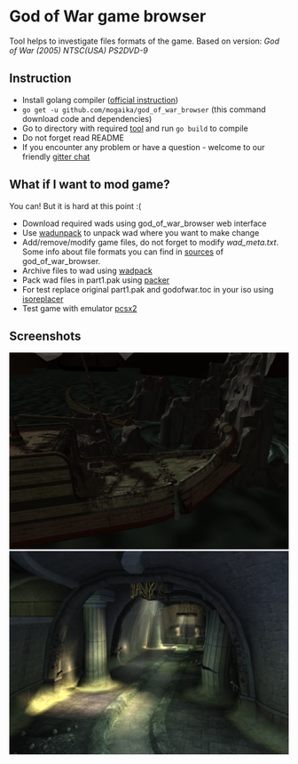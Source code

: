 # God of War game browser
Tool helps to investigate files formats of the game.
Based on version: *God of War (2005)  NTSC(USA)  PS2DVD-9*

## Instruction
- Install golang compiler ([official instruction](https://golang.org/doc/install))
- `go get -u github.com/mogaika/god_of_war_browser` (this command download code and dependencies)
- Go to directory with required [tool](https://github.com/mogaika/god_of_war_browser/tree/dev/tools) and run `go build` to compile
- Do not forget read README
- If you encounter any problem or have a question - welcome to our friendly [gitter chat](https://gitter.im/god_of_war/)

## What if I want to mod game?
You can! But it is hard at this point :(
- Download required wads using god_of_war_browser web interface
- Use [wadunpack](https://github.com/mogaika/god_of_war_browser/tree/dev/tools/wadunpack) to unpack wad where you want to make change
- Add/remove/modify game files, do not forget to modify *wad_meta.txt*. Some info about file formats you can find in [sources](https://github.com/mogaika/god_of_war_browser/tree/dev/pack/wad) of god_of_war_browser.
- Archive files to wad using [wadpack](https://github.com/mogaika/god_of_war_browser/tree/dev/tools/wadpack)
- Pack wad files in part1.pak using [packer](https://github.com/mogaika/god_of_war_browser/tree/dev/tools/packer)
- For test replace original part1.pak and godofwar.toc in your iso using [isoreplacer](https://github.com/mogaika/god_of_war_browser/tree/dev/tools/isoreplacer)
- Test game with emulator [pcsx2](https://github.com/PCSX2/pcsx2)

## Screenshots
![](/screenshots/ATHN01A.png "Athens")
![](/screenshots/SEWR01.png "Sewerage")
